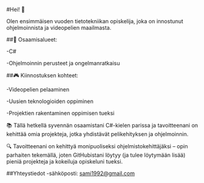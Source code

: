 #Hei! 👋

Olen ensimmäisen vuoden tietotekniikan opiskelija, joka on innostunut ohjelmoinnista ja videopelien maailmasta.

##🔧 Osaamisalueet:

-C#

-Ohjelmoinnin perusteet ja ongelmanratkaisu

##🎮 Kiinnostuksen kohteet:

-Videopelien pelaaminen

-Uusien teknologioiden oppiminen

-Projektien rakentaminen oppimisen tueksi

📚 Tällä hetkellä syvennän osaamistani C#-kielen parissa ja tavoitteenani on kehittää omia projekteja, jotka yhdistävät pelikehityksen ja ohjelmoinnin.

🔍 Tavoitteenani on kehittyä monipuoliseksi ohjelmistokehittäjäksi – opin parhaiten tekemällä, joten GitHubistani löytyy (ja tulee löytymään lisää) pieniä projekteja ja kokeiluja opiskeluni tueksi.

##Yhteystiedot
-sähköposti: sami1992@gmail.com
